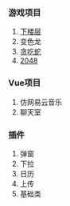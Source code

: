 ### 游戏项目
1. [下楼层](https://fttony.github.io/explame/floors/)
1. 变色龙
1. [贪吃蛇](https://fttony.github.io/explame/eatSnake)
2. [2048](https://fttony.github.io/explame/2048)

### Vue项目

1. 仿网易云音乐
1. 聊天室

### 插件

1. 弹窗
1. 下拉
1. 日历
2. 上传
3. 基础类
